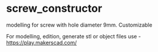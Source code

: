 # screw_constructor
modelling for screw with hole diameter 9mm. Customizable

For modelling, edition, generate stl or object files use - https://play.makerscad.com/
